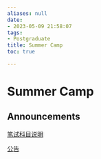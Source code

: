 ```yaml
---
aliases: null
date:
- 2023-05-09 21:58:07
tags:
- Postgraduate
title: Summer Camp
toc: true

---
```


# Summer Camp

## Announcements

[笔试科目说明](https://www.ji.sjtu.edu.cn/cn/prospective-students-zh/2022-06-29/131965/)

[公告](https://www.ji.sjtu.edu.cn/cn/off-the-press-zh/2023-05-24/138602/)


